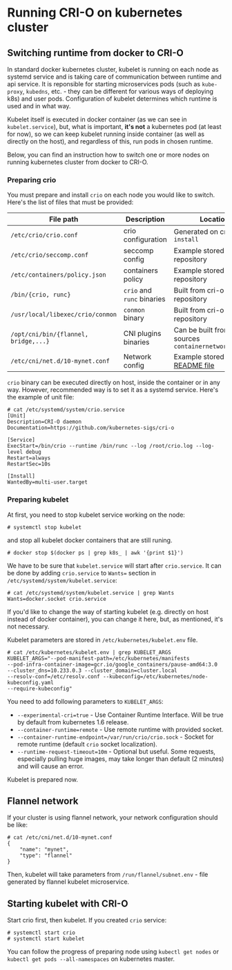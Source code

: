 # Running CRI-O on kubernetes cluster

## Switching runtime from docker to CRI-O

In standard docker kubernetes cluster, kubelet is running on each node as systemd service and is taking care of communication between runtime and api service.
It is reponsible for starting microservices pods (such as `kube-proxy`, `kubedns`, etc. - they can be different for various ways of deploying k8s) and user pods.
Configuration of kubelet determines which runtime is used and in what way.

Kubelet itself is executed in docker container (as we can see in `kubelet.service`), but, what is important, **it's not** a kubernetes pod (at least for now), 
so we can keep kubelet running inside container (as well as directly on the host), and regardless of this, run pods in chosen runtime.

Below, you can find an instruction how to switch one or more nodes on running kubernetes cluster from docker to CRI-O.

### Preparing crio

You must prepare and install `crio` on each node you would like to switch. Here's the list of files that must be provided:

| File path                                  | Description                | Location                                            |
|--------------------------------------------|----------------------------|-----------------------------------------------------|
| `/etc/crio/crio.conf`                      | crio configuration         | Generated on cri-o `make install`                   |
| `/etc/crio/seccomp.conf`                   | seccomp config             | Example stored in cri-o repository                  |
| `/etc/containers/policy.json`              | containers policy          | Example stored in cri-o repository                  |
| `/bin/{crio, runc}`                        | `crio` and `runc` binaries | Built from cri-o repository                         |
| `/usr/local/libexec/crio/conmon`           | `conmon` binary            | Built from cri-o repository                         |
| `/opt/cni/bin/{flannel, bridge,...}`       | CNI plugins binaries       | Can be built from sources `containernetworking/cni` |
| `/etc/cni/net.d/10-mynet.conf`             | Network config             | Example stored in [README file](README.md)          |

`crio` binary can be executed directly on host, inside the container or in any way.
However, recommended way is to set it as a systemd service.
Here's the example of unit file:

```
# cat /etc/systemd/system/crio.service
[Unit]
Description=CRI-O daemon
Documentation=https://github.com/kubernetes-sigs/cri-o

[Service]
ExecStart=/bin/crio --runtime /bin/runc --log /root/crio.log --log-level debug
Restart=always
RestartSec=10s

[Install]
WantedBy=multi-user.target
```

### Preparing kubelet
At first, you need to stop kubelet service working on the node:
```
# systemctl stop kubelet
```
and stop all kubelet docker containers that are still runing.

```
# docker stop $(docker ps | grep k8s_ | awk '{print $1}')
```

We have to be sure that `kubelet.service` will start after `crio.service`.
It can be done by adding `crio.service` to `Wants=` section in `/etc/systemd/system/kubelet.service`:

```
# cat /etc/systemd/system/kubelet.service | grep Wants
Wants=docker.socket crio.service
```

If you'd like to change the way of starting kubelet (e.g. directly on host instead of docker container), you can change it here, but, as mentioned, it's not necessary.


Kubelet parameters are stored in `/etc/kubernetes/kubelet.env` file.
```
# cat /etc/kubernetes/kubelet.env | grep KUBELET_ARGS
KUBELET_ARGS="--pod-manifest-path=/etc/kubernetes/manifests 
--pod-infra-container-image=gcr.io/google_containers/pause-amd64:3.0 
--cluster_dns=10.233.0.3 --cluster_domain=cluster.local 
--resolv-conf=/etc/resolv.conf --kubeconfig=/etc/kubernetes/node-kubeconfig.yaml
--require-kubeconfig"
```

You need to add following parameters to `KUBELET_ARGS`:
* `--experimental-cri=true` - Use Container Runtime Interface. Will be true by default from kubernetes 1.6 release.
* `--container-runtime=remote` - Use remote runtime with provided socket.
* `--container-runtime-endpoint=/var/run/crio/crio.sock` - Socket for remote runtime (default `crio` socket localization).
* `--runtime-request-timeout=10m` - Optional but useful. Some requests, especially pulling huge images, may take longer than default (2 minutes) and will cause an error. 

Kubelet is prepared now.

## Flannel network
If your cluster is using flannel network, your network configuration should be like:
```
# cat /etc/cni/net.d/10-mynet.conf
{
    "name": "mynet",
    "type": "flannel"
}
```
Then, kubelet will take parameters from `/run/flannel/subnet.env` - file generated by flannel kubelet microservice.

## Starting kubelet with CRI-O
Start crio first, then kubelet. If you created `crio` service:
```
# systemctl start crio
# systemctl start kubelet
```

You can follow the progress of preparing node using `kubectl get nodes` or `kubectl get pods --all-namespaces` on kubernetes master.
